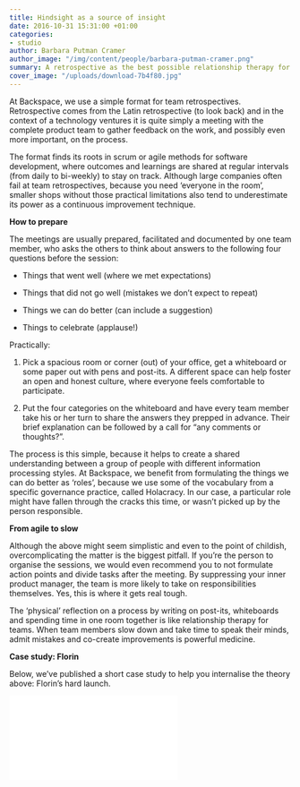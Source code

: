 ```yaml
---
title: Hindsight as a source of insight
date: 2016-10-31 15:31:00 +01:00
categories:
- studio
author: Barbara Putman Cramer
author_image: "/img/content/people/barbara-putman-cramer.png"
summary: A retrospective as the best possible relationship therapy for product teams
cover_image: "/uploads/download-7b4f80.jpg"
---
```


At Backspace, we use a simple format for team retrospectives. Retrospective comes from the Latin retrospective (to look back) and in the context of a technology ventures it is quite simply a meeting with the complete product team to gather feedback on the work, and possibly even more important, on the process.

The format finds its roots in scrum or agile methods for software development, where outcomes and learnings are shared at regular intervals (from daily to bi-weekly) to stay on track. Although large companies often fail at team retrospectives, because you need ‘everyone in the room’, smaller shops without those practical limitations also tend to underestimate its power as a continuous improvement technique.

**How to prepare**

The meetings are usually prepared, facilitated and documented by one team member, who asks the others to think about answers to the following four questions before the session:

* Things that went well (where we met expectations)

* Things that did not go well (mistakes we don’t expect to repeat)

* Things we can do better (can include a suggestion)

* Things to celebrate (applause!)

Practically:

1. Pick a spacious room or corner (out) of your office, get a whiteboard or some paper out with pens and post-its. A different space can help foster an open and honest culture, where everyone feels comfortable to participate.

2. Put the four categories on the whiteboard and have every team member take his or her turn to share the answers they prepped in advance. Their brief explanation can be followed by a call for “any comments or thoughts?”.

The process is this simple, because it helps to create a shared understanding between a group of people with different information processing styles. At Backspace, we benefit from formulating the things we can do better as ‘roles’, because we use some of the vocabulary from a specific governance practice, called Holacracy. In our case, a particular role might have fallen through the cracks this time, or wasn’t picked up by the person responsible.

**From agile to slow**

Although the above might seem simplistic and even to the point of childish, overcomplicating the matter is the biggest pitfall. If you’re the person to organise the sessions, we would even recommend you to not formulate action points and divide tasks after the meeting. By suppressing your inner product manager, the team is more likely to take on responsibilities themselves. Yes, this is where it gets real tough.

The ‘physical’ reflection on a process by writing on post-its, whiteboards and spending time in one room together is like relationship therapy for teams. When team members slow down and take time to speak their minds, admit mistakes and co-create improvements is powerful medicine.

**Case study: Florin**

Below, we’ve published a short case study to help you internalise the theory above: Florin’s hard launch.

![Retrospective.pdf](/uploads/Retrospective.pdf)